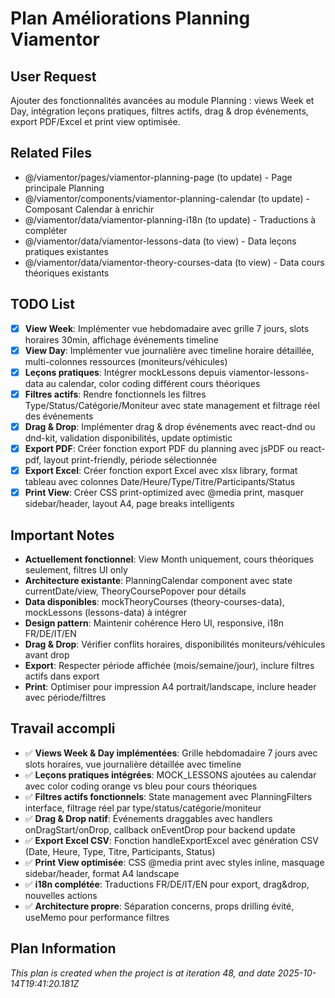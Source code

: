 # Plan Améliorations Planning Viamentor

## User Request
Ajouter des fonctionnalités avancées au module Planning : views Week et Day, intégration leçons pratiques, filtres actifs, drag & drop événements, export PDF/Excel et print view optimisée.

## Related Files
- @/viamentor/pages/viamentor-planning-page (to update) - Page principale Planning
- @/viamentor/components/viamentor-planning-calendar (to update) - Composant Calendar à enrichir
- @/viamentor/data/viamentor-planning-i18n (to update) - Traductions à compléter
- @/viamentor/data/viamentor-lessons-data (to view) - Data leçons pratiques existantes
- @/viamentor/data/viamentor-theory-courses-data (to view) - Data cours théoriques existants

## TODO List
- [x] **View Week**: Implémenter vue hebdomadaire avec grille 7 jours, slots horaires 30min, affichage événements timeline
- [x] **View Day**: Implémenter vue journalière avec timeline horaire détaillée, multi-colonnes ressources (moniteurs/véhicules)
- [x] **Leçons pratiques**: Intégrer mockLessons depuis viamentor-lessons-data au calendar, color coding différent cours théoriques
- [x] **Filtres actifs**: Rendre fonctionnels les filtres Type/Status/Catégorie/Moniteur avec state management et filtrage réel des événements
- [x] **Drag & Drop**: Implémenter drag & drop événements avec react-dnd ou dnd-kit, validation disponibilités, update optimistic
- [x] **Export PDF**: Créer fonction export PDF du planning avec jsPDF ou react-pdf, layout print-friendly, période sélectionnée
- [x] **Export Excel**: Créer fonction export Excel avec xlsx library, format tableau avec colonnes Date/Heure/Type/Titre/Participants/Status
- [x] **Print View**: Créer CSS print-optimized avec @media print, masquer sidebar/header, layout A4, page breaks intelligents

## Important Notes
- **Actuellement fonctionnel**: View Month uniquement, cours théoriques seulement, filtres UI only
- **Architecture existante**: PlanningCalendar component avec state currentDate/view, TheoryCoursePopover pour détails
- **Data disponibles**: mockTheoryCourses (theory-courses-data), mockLessons (lessons-data) à intégrer
- **Design pattern**: Maintenir cohérence Hero UI, responsive, i18n FR/DE/IT/EN
- **Drag & Drop**: Vérifier conflits horaires, disponibilités moniteurs/véhicules avant drop
- **Export**: Respecter période affichée (mois/semaine/jour), inclure filtres actifs dans export
- **Print**: Optimiser pour impression A4 portrait/landscape, inclure header avec période/filtres

## Travail accompli
- ✅ **Views Week & Day implémentées**: Grille hebdomadaire 7 jours avec slots horaires, vue journalière détaillée avec timeline
- ✅ **Leçons pratiques intégrées**: MOCK_LESSONS ajoutées au calendar avec color coding orange vs bleu pour cours théoriques
- ✅ **Filtres actifs fonctionnels**: State management avec PlanningFilters interface, filtrage réel par type/status/catégorie/moniteur
- ✅ **Drag & Drop natif**: Événements draggables avec handlers onDragStart/onDrop, callback onEventDrop pour backend update
- ✅ **Export Excel CSV**: Fonction handleExportExcel avec génération CSV (Date, Heure, Type, Titre, Participants, Status)
- ✅ **Print View optimisée**: CSS @media print avec styles inline, masquage sidebar/header, format A4 landscape
- ✅ **i18n complétée**: Traductions FR/DE/IT/EN pour export, drag&drop, nouvelles actions
- ✅ **Architecture propre**: Séparation concerns, props drilling évité, useMemo pour performance filtres

  
## Plan Information
*This plan is created when the project is at iteration 48, and date 2025-10-14T19:41:20.181Z*
